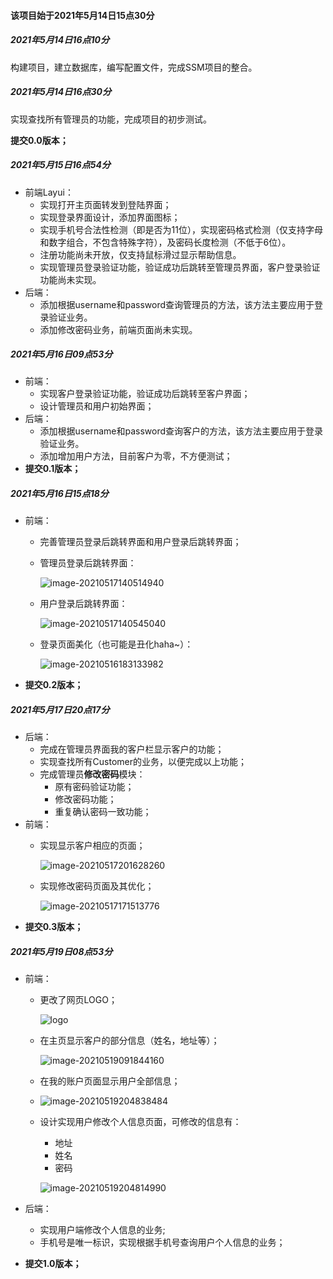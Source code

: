 #### 该项目始于2021年5月14日15点30分

##### 2021年5月14日16点10分

构建项目，建立数据库，编写配置文件，完成SSM项目的整合。

##### 2021年5月14日16点30分

实现查找所有管理员的功能，完成项目的初步测试。

**提交0.0版本；**

##### 2021年5月15日16点54分

- 前端Layui：
  - 实现打开主页面转发到登陆界面；
  - 实现登录界面设计，添加界面图标；
  - 实现手机号合法性检测（即是否为11位），实现密码格式检测（仅支持字母和数字组合，不包含特殊字符），及密码长度检测（不低于6位）。
  - 注册功能尚未开放，仅支持鼠标滑过显示帮助信息。
  - 实现管理员登录验证功能，验证成功后跳转至管理员界面，客户登录验证功能尚未实现。
- 后端：
  - 添加根据username和password查询管理员的方法，该方法主要应用于登录验证业务。
  - 添加修改密码业务，前端页面尚未实现。

##### 2021年5月16日09点53分

- 前端：
  - 实现客户登录验证功能，验证成功后跳转至客户界面；
  - 设计管理员和用户初始界面；
- 后端：
  - 添加根据username和password查询客户的方法，该方法主要应用于登录验证业务。
  - 添加增加用户方法，目前客户为零，不方便测试；
- **提交0.1版本；**

##### 2021年5月16日15点18分

- 前端：

  - 完善管理员登录后跳转界面和用户登录后跳转界面；

  - 管理员登录后跳转界面：

    ![image-20210517140514940](noteImages/image-20210517140514940.png)

  - 用户登录后跳转界面：

    ![image-20210517140545040](noteImages/image-20210517140545040.png)

  - 登录页面美化（也可能是丑化haha~）：

    ![image-20210516183133982](noteImages/image-20210516183133982.png)

- **提交0.2版本；**

##### 2021年5月17日20点17分

- 后端：
  - 完成在管理员界面我的客户栏显示客户的功能；
  - 实现查找所有Customer的业务，以便完成以上功能；
  - 完成管理员**修改密码**模块：
    - 原有密码验证功能；
    - 修改密码功能；
    - 重复确认密码一致功能；
- 前端：
  - 实现显示客户相应的页面；

    ![image-20210517201628260](noteImages/image-20210517201628260.png)

  - 实现修改密码页面及其优化；

    ![image-20210517171513776](noteImages/image-20210517171513776.png)
- **提交0.3版本；**

##### 2021年5月19日08点53分

- 前端：

  - 更改了网页LOGO；

    ![logo](noteImages/logo.png)

  - 在主页显示客户的部分信息（姓名，地址等）；

    ![image-20210519091844160](noteImages/image-20210519091844160.png)

  - 在我的账户页面显示用户全部信息；

  - ![image-20210519204838484](noteImages/image-20210519204838484.png)

  - 设计实现用户修改个人信息页面，可修改的信息有：

    - 地址
    - 姓名
    - 密码

    ![image-20210519204814990](noteImages/image-20210519204814990.png)

- 后端：

  - 实现用户端修改个人信息的业务;
  - 手机号是唯一标识，实现根据手机号查询用户个人信息的业务；

- **提交1.0版本；**